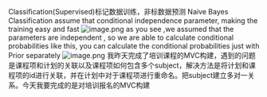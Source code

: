 Classification(Supervised)标记数据训练，非标数据预测
Naive Bayes Classification assume that conditional independence parameter, making the training easy and fast
![image.png](https://s2.loli.net/2024/07/03/xXI2a8etmJKgqfh.png)
as you see ,we assumed that the parameters are independent , so we are able to calculate conditional probabilities like this, you can calculate the conditional probabilities just with Prior separately
![image.png](https://s2.loli.net/2024/07/03/XH1kKm7frSdpzLi.png)
我昨天完成了培训课程的MVC构建，遇到的问题是课程项和计划的关联以及课程项如何包含多个subject，解决方法是将计划和课程项的id进行关联，并在计划中对于课程项进行重命名。把subject建立多对一关系。今天我要完成的是对培训报名的MVC构建